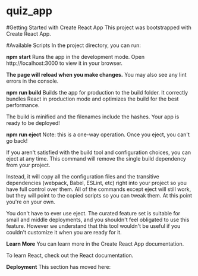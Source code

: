# quiz_app

#Getting Started with Create React App
This project was bootstrapped with Create React App.
		
		
		
		
#Available Scripts
In the project directory, you can run:

**npm start**
Runs the app in the development mode.
Open http://localhost:3000 to view it in your browser.



**The page will reload when you make changes.**
You may also see any lint errors in the console.



**npm run build**
Builds the app for production to the build folder.
It correctly bundles React in production mode and optimizes the build for the best performance.

The build is minified and the filenames include the hashes.
Your app is ready to be deployed!



**npm run eject**
Note: this is a one-way operation. Once you eject, you can't go back!

If you aren't satisfied with the build tool and configuration choices, you can eject at any time. This command will remove the single build dependency from your project.

Instead, it will copy all the configuration files and the transitive dependencies (webpack, Babel, ESLint, etc) right into your project so you have full control over them. All of the commands except eject will still work, but they will point to the copied scripts so you can tweak them. At this point you're on your own.

You don't have to ever use eject. The curated feature set is suitable for small and middle deployments, and you shouldn't feel obligated to use this feature. However we understand that this tool wouldn't be useful if you couldn't customize it when you are ready for it.



**Learn More**
You can learn more in the Create React App documentation.

To learn React, check out the React documentation.



**Deployment**
This section has moved here: 

